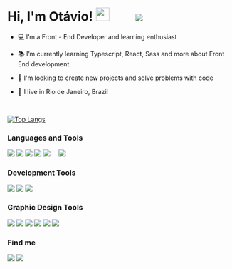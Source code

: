 # Hi, I'm Otávio! <img src="https://github.com/TheDudeThatCode/TheDudeThatCode/blob/master/Assets/powerup.gif" width="30" height="30"/> _&nbsp;_   _&nbsp;_ _&nbsp;_   _&nbsp;_ ![](https://komarev.com/ghpvc/?username=your-github-username&color=brightgreen)


- :computer: I’m a Front - End Developer and learning enthusiast 

- :books: I’m currently learning Typescript, React, Sass and more about Front End development 

- :hammer: I'm looking to create new projects and solve problems with code

- :house_with_garden: I live in Rio de Janeiro, Brazil

<br> 

[![Top Langs](https://github-readme-stats.vercel.app/api/top-langs/?username=oabarreto&layout=compact&theme=apprentice)](https://github.com/anuraghazra/github-readme-stats)


### Languages and Tools

![](https://img.shields.io/badge/HTML5-E34F26?style=for-the-badge&logo=html5&logoColor=white)
![](https://img.shields.io/badge/CSS3-1572B6?style=for-the-badge&logo=css3&logoColor=white)
![](https://img.shields.io/badge/SASS-hotpink.svg?style=for-the-badge&logo=SASS&logoColor=white)
![](https://img.shields.io/badge/JavaScript-323330?style=for-the-badge&logo=javascript&logoColor=F7DF1E)
![](https://img.shields.io/badge/typescript-%23007ACC.svg?style=for-the-badge&logo=typescript&logoColor=white)
_&nbsp;_ _&nbsp;_
![](https://img.shields.io/badge/firebase-ffca28?style=for-the-badge&logo=firebase&logoColor=black)

### Development Tools

![](https://img.shields.io/badge/Visual_Studio_Code-0078D4?style=for-the-badge&logo=visual%20studio%20code&logoColor=white)
![](https://img.shields.io/badge/GIT-E44C30?style=for-the-badge&logo=git&logoColor=white)
![](https://img.shields.io/badge/Hyper-000000?style=for-the-badge&logo=hyper&logoColor=white)

### Graphic Design Tools

![](https://img.shields.io/badge/Figma-F24E1E?style=for-the-badge&logo=figma&logoColor=white)
![](https://img.shields.io/badge/blender-%23F5792A.svg?style=for-the-badge&logo=blender&logoColor=white)
![](https://img.shields.io/badge/Adobe%20Photoshop-31A8FF?style=for-the-badge&logo=Adobe%20Photoshop&logoColor=black)
![](https://img.shields.io/badge/Adobe%20Illustrator-FF9A00?style=for-the-badge&logo=adobe%20illustrator&logoColor=white)
![](https://img.shields.io/badge/gimp-5C5543?style=for-the-badge&logo=gimp&logoColor=white)
![](https://img.shields.io/badge/Canva-%2300C4CC.svg?&style=for-the-badge&logo=Canva&logoColor=white)



### Find me

<div>
<a href = "mailto:oabarret@gmail.com"><img src="https://img.shields.io/badge/Gmail-D14836?style=for-the-badge&logo=gmail&logoColor=white" target="_blank"></a>   
<a href="https://www.linkedin.com/in/oabarreto" target="_blank"><img src="https://img.shields.io/badge/-LinkedIn-%230077B5?style=for-the-badge&logo=linkedin&logoColor=white" target="_blank"></a>   
</div>

